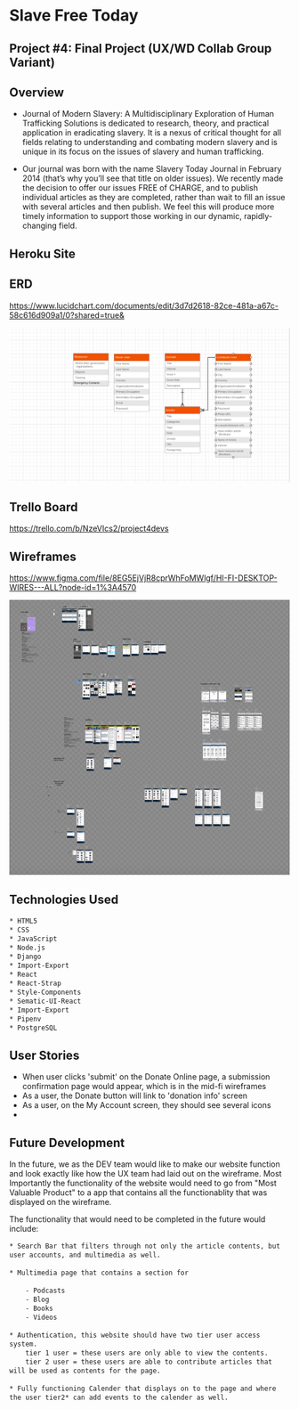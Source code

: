 # Slave Free Today 

## Project #4: Final Project (UX/WD Collab Group Variant)

## Overview

*   Journal of Modern Slavery: A Multidisciplinary Exploration of Human Trafficking Solutions is dedicated to research, theory, and practical application in eradicating slavery. It is a nexus of critical thought for all fields relating to understanding and combating modern slavery and is unique in its focus on the issues of slavery and human trafficking.

*   Our journal was born with the name Slavery Today Journal in February 2014 (that’s why you’ll see that title on older issues). We recently made the decision to offer our issues FREE of CHARGE, and to publish individual articles as they are completed, rather than wait to fill an issue with several articles and then publish. We feel this will produce more timely information to support those working in our dynamic, rapidly-changing field.




## Heroku Site


## ERD

https://www.lucidchart.com/documents/edit/3d7d2618-82ce-481a-a67c-58c616d909a1/0?shared=true&


![ERD](/client/src/images/ERD%20.png)

## Trello Board

https://trello.com/b/NzeVIcs2/project4devs

## Wireframes

https://www.figma.com/file/8EG5EjVjR8cprWhFoMWlgf/HI-FI-DESKTOP-WIRES---ALL?node-id=1%3A4570

![WireFrames](/client/src/images/wireframeZoomOut.png)



## Technologies Used

    * HTML5
    * CSS
    * JavaScript
    * Node.js
    * Django
    * Import-Export
    * React 
    * React-Strap
    * Style-Components
    * Sematic-UI-React
    * Import-Export
    * Pipenv
    * PostgreSQL
   
## User Stories
 * When user clicks 'submit' on the Donate Online page,  a submission confirmation page would appear, 
   which is in the mid-fi wireframes
 * As a user, the Donate button will link to 'donation info' screen
 * As a user, on the My Account screen, they should see several icons
 * 

## Future Development

In the future, we as the DEV team would like to make our website function and look exactly like how the UX team had laid out on the wireframe.  Most Importantly the functionality of the website would need to go from "Most Valuable Product" to a app that contains all the functionablity that was displayed on the wireframe.

The functionality that would need to be completed in the future would include:

    * Search Bar that filters through not only the article contents, but user accounts, and multimedia as well.

    * Multimedia page that contains a section for 

        - Podcasts
        - Blog
        - Books
        - Videos

    * Authentication, this website should have two tier user access system.
        tier 1 user = these users are only able to view the contents.
        tier 2 user = these users are able to contribute articles that will be used as contents for the page.

    * Fully functioning Calender that displays on to the page and where the user tier2* can add events to the calender as well.
